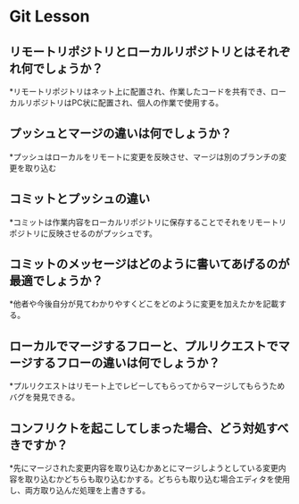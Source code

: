 # Git Lesson

## リモートリポジトリとローカルリポジトリとはそれぞれ何でしょうか？

*リモートリポジトリはネット上に配置され、作業したコードを共有でき、ローカルリポジトリはPC状に配置され、個人の作業で使用する。

## プッシュとマージの違いは何でしょうか？

*プッシュはローカルをリモートに変更を反映させ、マージは別のブランチの変更を取り込む

## コミットとプッシュの違い

*コミットは作業内容をローカルリポジトリに保存することでそれをリモートリポジトリに反映させるのがプッシュです。

## コミットのメッセージはどのように書いてあげるのが最適でしょうか？

*他者や今後自分が見てわかりやすくどこをどのように変更を加えたかを記載する。

## ローカルでマージするフローと、プルリクエストでマージするフローの違いは何でしょうか？

*プルリクエストはリモート上でレビーしてもらってからマージしてもらうためバグを発見できる。

## コンフリクトを起こしてしまった場合、どう対処すべきですか？

*先にマージされた変更内容を取り込むかあとにマージしようとしている変更内容を取り込むかどちらも取り込むかする。どちらも取り込む場合エディタを使用し、両方取り込んだ処理を上書きする。